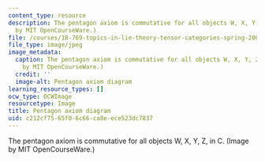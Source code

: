 ```yaml
---
content_type: resource
description: The pentagon axiom is commutative for all objects W, X, Y, Z, in C. (Image
  by MIT OpenCourseWare.)
file: /courses/18-769-topics-in-lie-theory-tensor-categories-spring-2009/c212cf7565f06c66ca8eece523dc7837_18-769s09.jpg
file_type: image/jpeg
image_metadata:
  caption: The pentagon axiom is commutative for all objects W, X, Y, Z, in C. (Image
    by MIT OpenCourseWare.)
  credit: ''
  image-alt: Pentagon axiom diagram
learning_resource_types: []
ocw_type: OCWImage
resourcetype: Image
title: Pentagon axiom diagram
uid: c212cf75-65f0-6c66-ca8e-ece523dc7837
---
```

The pentagon axiom is commutative for all objects W, X, Y, Z, in C. (Image by MIT OpenCourseWare.)

